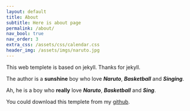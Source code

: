 ```yaml
---
layout: default
title: About
subtitle: Here is about page
permalink: /about/
nav_bool: true
nav_order: 3
extra_css: /assets/css/calendar.css
header_img: /assets/imgs/naruto.jpg
---
```


This web templete is based on jekyll. Thanks for jekyll.

The author is a **sunshine** boy who love ***Naruto***, ***Basketball*** and ***Singing***.

Ah, he is a boy who **really** love ***Naruto***, ***Basketball*** and ***Sing***.

You could download this templete from my [github](https://github.com/oujiaqi/jekyllBlog).


